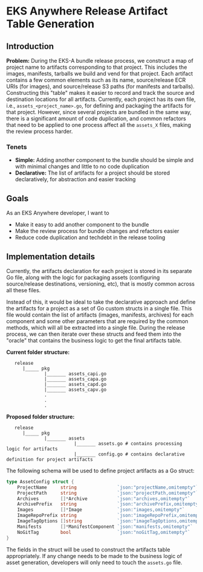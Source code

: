 # EKS Anywhere Release Artifact Table Generation

## Introduction

**Problem:** During the EKS-A bundle release process, we construct a map of project name to artifacts corresponding to that project. This includes the images, manifests, tarballs we build and vend for that project. Each artifact contains a few common elements such as its name, source/release ECR URIs (for images), and source/release S3 paths (for manifests and tarballs). Constructing this "table" makes it easier to record and track the source and destination locations for all artifacts. Currently, each project has its own file, i.e., `assets_<project_name>.go`, for defining and packaging the artifacts for that project. However, since several projects are bundled in the same way, there is a significant amount of code duplication, and common refactors that need to be applied to one process affect all the `assets_X` files, making the review process harder.

### Tenets

* **Simple:** Adding another component to the bundle should be simple and with minimal changes and little to no code duplication
* **Declarative:** The list of artifacts for a project should be stored declaratively, for abstraction and easier tracking

## Goals

As an EKS Anywhere developer, I want to

* Make it easy to add another component to the bundle
* Make the review process for bundle changes and refactors easier
* Reduce code duplication and techdebt in the release tooling

## Implementation details

Currently, the artifacts declaration for each project is stored in its separate Go file, along with the logic for packaging assets (configuring source/release destinations, versioning, etc), that is mostly common across all these files.

Instead of this, it would be ideal to take the declarative approach and define the artifacts for a project as a set of Go custom structs in a single file. This file would contain the list of artifacts (images, manifests, archives) for each component and some other parameters that are required by the common methods, which will all be extracted into a single file. During the release process, we can then iterate over these structs and feed them into the "oracle" that contains the business logic to get the final artifacts table.

**Current folder structure:**

```
   release
      |_____ pkg
              |_______ assets_capi.go
              |_______ assets_capa.go
              |_______ assets_capd.go
              |_______ assets_capv.go
              .
              .
              .
```

**Proposed folder structure:**

```
   release
      |_____ pkg
              |_______ assets
                         |_______ assets.go # contains processing logic for artifacts
                         |_______ config.go # contains declarative definition for project artifacts
```

The following schema will be used to define project artifacts as a Go struct:

```Go
type AssetConfig struct {
	ProjectName     string               `json:"projectName,omitempty"`
	ProjectPath     string               `json:"projectPath,omitempty"`
	Archives        []*Archive           `json:"archives,omitempty"`
	ArchivePrefix   string               `json:"archivePrefix,omitempty"`
	Images          []*Image             `json:"images,omitempty"`
	ImageRepoPrefix string               `json:"imageRepoPrefix,omitempty"`
	ImageTagOptions []string             `json:"imageTagOptions,omitempty"`
	Manifests       []*ManifestComponent `json:"manifests,omitempty"`
	NoGitTag        bool                 `json:"noGitTag,omitempty"`
}
```

The fields in the struct will be used to construct the artifacts table appropriately. If any change needs to be made to the business logic of asset generation, developers will only need to touch the `assets.go` file.
